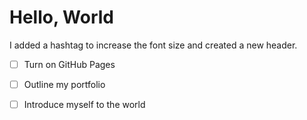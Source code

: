 # Hello, World
I added a hashtag to increase the font size and created a new header.
- [ ] Turn on GitHub Pages
- [ ] Outline my portfolio
- [ ] Introduce myself to the world

